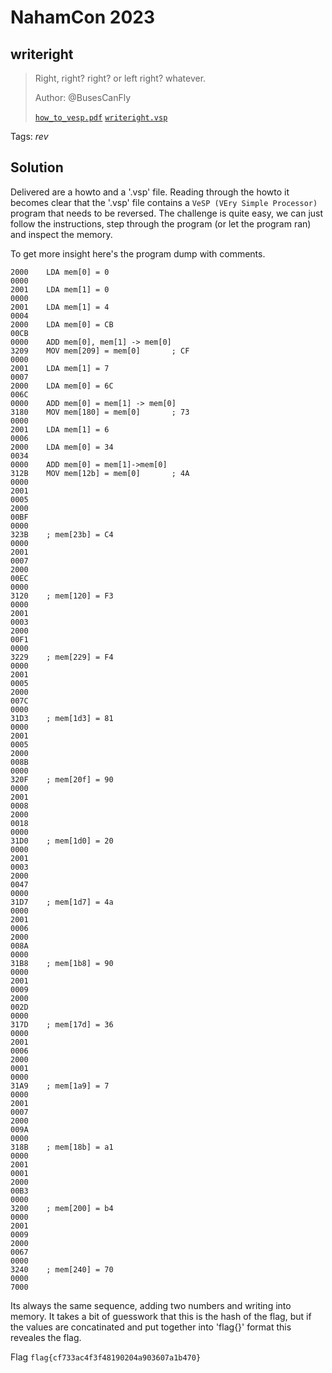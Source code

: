 # NahamCon 2023

## writeright

> Right, right? right? or left right? whatever.
>
>  Author: @BusesCanFly
>
> [`how_to_vesp.pdf`](how_to_vesp.pdf) [`writeright.vsp`](writeright.vsp)

Tags: _rev_

## Solution
Delivered are a howto and a '.vsp' file. Reading through the howto it becomes clear that the '.vsp' file contains a `VeSP (VEry Simple Processor)` program that needs to be reversed. The challenge is quite easy, we can just follow the instructions, step through the program (or let the program ran) and inspect the memory.

To get more insight here's the program dump with comments.

```
2000	LDA mem[0] = 0
0000
2001	LDA mem[1] = 0
0000
2001	LDA mem[1] = 4
0004
2000	LDA mem[0] = CB
00CB
0000	ADD mem[0], mem[1] -> mem[0]
3209	MOV mem[209] = mem[0]		; CF
0000
2001	LDA mem[1] = 7
0007
2000	LDA mem[0] = 6C
006C
0000	ADD mem[0] = mem[1] -> mem[0]
3180	MOV mem[180] = mem[0]		; 73
0000
2001	LDA mem[1] = 6
0006
2000	LDA mem[0] = 34
0034
0000	ADD mem[0] = mem[1]->mem[0]
312B	MOV mem[12b] = mem[0]		; 4A
0000
2001
0005
2000
00BF
0000
323B	; mem[23b] = C4
0000
2001
0007
2000
00EC
0000
3120	; mem[120] = F3
0000
2001
0003
2000
00F1
0000
3229	; mem[229] = F4
0000
2001
0005
2000
007C
0000
31D3	; mem[1d3] = 81
0000
2001
0005
2000
008B
0000
320F	; mem[20f] = 90
0000
2001
0008
2000
0018
0000
31D0	; mem[1d0] = 20
0000
2001
0003
2000
0047
0000
31D7	; mem[1d7] = 4a
0000
2001
0006
2000
008A
0000
31B8	; mem[1b8] = 90
0000
2001
0009
2000
002D
0000
317D	; mem[17d] = 36
0000
2001
0006
2000
0001
0000
31A9	; mem[1a9] = 7
0000
2001
0007
2000
009A
0000
318B	; mem[18b] = a1
0000
2001
0001
2000
00B3
0000
3200	; mem[200] = b4
0000
2001
0009
2000
0067
0000
3240	; mem[240] = 70
0000
7000
```

Its always the same sequence, adding two numbers and writing into memory. It takes a bit of guesswork that this is the hash of the flag, but if the values are concatinated and put together into 'flag{}' format this reveales the flag.

Flag `flag{cf733ac4f3f48190204a903607a1b470}`